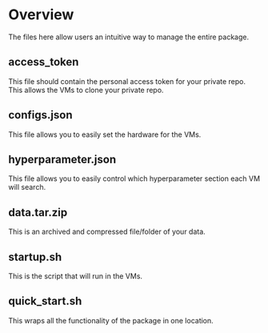 # Overview
The files here allow users an intuitive way to manage the entire package.

## access_token
This file should contain the personal access token for your private repo. This allows the VMs to clone your private repo.

## configs.json
This file allows you to easily set the hardware for the VMs. 

## hyperparameter.json
This file allows you to easily control which hyperparameter section each VM will search.

## data.tar.zip
This is an archived and compressed file/folder of your data.

## startup.sh
This is the script that will run in the VMs.

## quick_start.sh
This wraps all the functionality of the package in one location. 